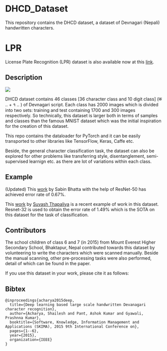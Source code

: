 # DHCD_Dataset
This repository contains the DHCD dataset, a dataset of Devnagari (Nepali) handwritten characters.

# LPR
License Plate Recognition (LPR) dataset is also available now at this [link](https://github.com/Prasanna1991/LPR).

## Description

![](https://github.com/Prasanna1991/DHCD_Dataset/blob/master/sample/sample.png?raw=true)

DHCD dataset contains 46 classes [36 character class and 10 digit class] (क .. +  १ .. ) of Devnagari script. Each class
has 2000 images which is divided into two sets: training and test containing 1700 and 300 images respectively. So technically, this dataset is larger both in terms of samples and classes than the famous MNIST dataset which was the initial inspiration for the creation of this dataset. 

This repo contains the dataloader for PyTorch and it can be easily transported to other libraries like TensorFlow, Keras, Caffe etc. 

Beside, the general character classification task, the dataset can also be explored for other problems like transferring style, disentanglement, semi-supervised learnign etc. as there are lot of variations within each class. 

## Example
(Updated) This [work](https://gist.github.com/sndsabin/09b0cb436c94a8ebae0e9906a8d30383) by Sabin Bhatta with the help of ResNet-50 has achieved error rate of 0.67%. 

This [work](https://gist.github.com/suvash/d9fe3aa8d570d42ab65175a057d402a4) by [Suvash Thapaliya](https://twitter.com/suvash) is a recent example of work in this dataset. Resnet-32 is used to obtain the error rate of 1.49% which is the SOTA on this dataset for the task of classification. 


## Contributors
The school children of class 6 and 7 (in 2015) from Mount Everest Higher Secondary School, Bhaktapur, Nepal contributed towards this dataset by
volunteering to write the characters which were scanned manually. Beside the manual scanning, other pre-processing tasks were 
also performed, detail of which can be found in the paper. 

If you use this dataset in your work, please cite it as follows:

## Bibtex
```
@inproceedings{acharya2015deep,
  title={Deep learning based large scale handwritten Devanagari character recognition},
  author={Acharya, Shailesh and Pant, Ashok Kumar and Gyawali, Prashnna Kumar},
  booktitle={Software, Knowledge, Information Management and Applications (SKIMA), 2015 9th International Conference on},
  pages={1--6},
  year={2015},
  organization={IEEE}
}
```
